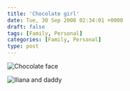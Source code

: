 ```yaml
---
title: 'Chocolate girl'
date: Tue, 30 Sep 2008 02:34:01 +0000
draft: false
tags: [Family, Personal]
categories: [Family, Personal]
type: post
---
```


![](http://familiarodriguez.smugmug.com/photos/383394011_u8Nma-M.jpg "Chocolate face")

![](http://familiarodriguez.smugmug.com/photos/383414271_PXzFr-M.jpg "Iliana and daddy")